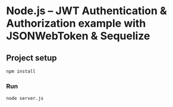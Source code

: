 # Node.js – JWT Authentication & Authorization example with JSONWebToken & Sequelize


## Project setup
```
npm install
```

### Run
```
node server.js
```
